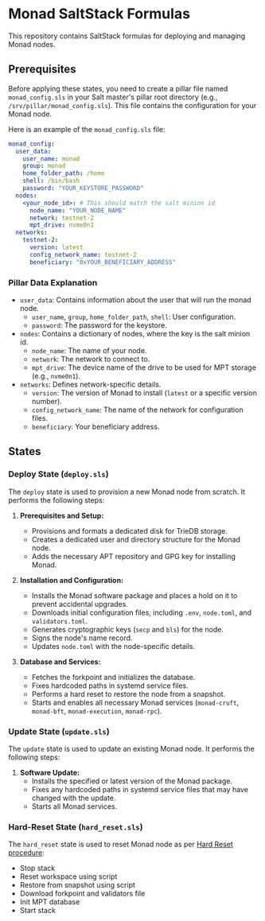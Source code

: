 # Monad SaltStack Formulas

This repository contains SaltStack formulas for deploying and managing Monad nodes.

## Prerequisites

Before applying these states, you need to create a pillar file named `monad_config.sls` in your Salt master's pillar root directory (e.g., `/srv/pillar/monad_config.sls`). This file contains the configuration for your Monad node.

Here is an example of the `monad_config.sls` file:

```yaml
monad_config:
  user_data:
    user_name: monad
    group: monad
    home_folder_path: /home
    shell: /bin/bash
    password: "YOUR_KEYSTORE_PASSWORD"
  nodes:
    <your_node_id>: # This should match the salt minion id
      node_name: "YOUR_NODE_NAME"
      network: testnet-2
      mpt_drive: nvme0n1
  networks:
    testnet-2:
      version: latest
      config_network_name: testnet-2
      beneficiary: "0xYOUR_BENEFICIARY_ADDRESS"
```

### Pillar Data Explanation

*   `user_data`: Contains information about the user that will run the monad node.
    *   `user_name`, `group`, `home_folder_path`, `shell`: User configuration.
    *   `password`: The password for the keystore.
*   `nodes`: Contains a dictionary of nodes, where the key is the salt minion id.
    *   `node_name`: The name of your node.
    *   `network`: The network to connect to.
    *   `mpt_drive`: The device name of the drive to be used for MPT storage (e.g., `nvme0n1`).
*   `networks`: Defines network-specific details.
    *   `version`: The version of Monad to install (`latest` or a specific version number).
    *   `config_network_name`: The name of the network for configuration files.
    *   `beneficiary`: Your beneficiary address.

## States

### Deploy State (`deploy.sls`)

The `deploy` state is used to provision a new Monad node from scratch. It performs the following steps:

1.  **Prerequisites and Setup:**
    *   Provisions and formats a dedicated disk for TrieDB storage.
    *   Creates a dedicated user and directory structure for the Monad node.
    *   Adds the necessary APT repository and GPG key for installing Monad.

2.  **Installation and Configuration:**
    *   Installs the Monad software package and places a hold on it to prevent accidental upgrades.
    *   Downloads initial configuration files, including `.env`, `node.toml`, and `validators.toml`.
    *   Generates cryptographic keys (`secp` and `bls`) for the node.
    *   Signs the node's name record.
    *   Updates `node.toml` with the node-specific details.

3.  **Database and Services:**
    *   Fetches the forkpoint and initializes the database.
    *   Fixes hardcoded paths in systemd service files.
    *   Performs a hard reset to restore the node from a snapshot.
    *   Starts and enables all necessary Monad services (`monad-cruft`, `monad-bft`, `monad-execution`, `monad-rpc`).

### Update State (`update.sls`)

The `update` state is used to update an existing Monad node. It performs the following steps:

1.  **Software Update:**
    *   Installs the specified or latest version of the Monad package.
    *   Fixes any hardcoded paths in systemd service files that may have changed with the update.
    *   Starts all Monad services.

### Hard-Reset State (`hard_reset.sls`)

The `hard_reset` state is used to reset Monad node as per [Hard Reset procedure](https://monad-testnet-2-docs.vercel.app/docs/node_reset/hard_reset):

*   Stop stack
*   Reset workspace using script
*   Restore from snapshot using script
*   Download forkpoint and validators file
*   Init MPT database
*   Start stack
